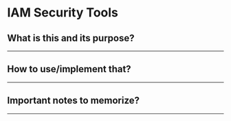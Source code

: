 # IAM Security Tools

## What is this and its purpose?

---

## How to use/implement that?

---

## Important notes to memorize?

---
